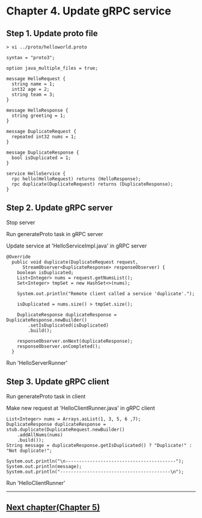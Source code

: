 # Chapter 4. Update gRPC service

## Step 1. Update proto file
```
> vi ../proto/helloworld.proto
```

```
syntax = "proto3";

option java_multiple_files = true;

message HelloRequest {
  string name = 1;
  int32 age = 2;
  string team = 3;
}

message HelloResponse {
  string greeting = 1;
}

message DuplicateRequest {
  repeated int32 nums = 1;
}

message DuplicateResponse {
  bool isDuplicated = 1;
}

service HelloService {
  rpc hello(HelloRequest) returns (HelloResponse);
  rpc duplicate(DuplicateRequest) returns (DuplicateResponse);
}
```

## Step 2. Update gRPC server
Stop server

Run generateProto task in gRPC server

Update service at 'HelloServiceImpl.java' in gRPC server

```
@Override
  public void duplicate(DuplicateRequest request,
      StreamObserver<DuplicateResponse> responseObserver) {
    boolean isDuplicated;
    List<Integer> nums = request.getNumsList();
    Set<Integer> tmpSet = new HashSet<>(nums);

    System.out.println("Remote client called a service 'duplicate'.");

    isDuplicated = nums.size() > tmpSet.size();

    DuplicateResponse duplicateResponse = DuplicateResponse.newBuilder()
        .setIsDuplicated(isDuplicated)
        .build();

    responseObserver.onNext(duplicateResponse);
    responseObserver.onCompleted();
  }
```

Run 'HelloServerRunner'

## Step 3. Update gRPC client
Run generateProto task in client

Make new request at 'HelloClientRunner.java' in gRPC client

```
List<Integer> nums = Arrays.asList(1, 3, 5, 6 ,7);
DuplicateResponse duplicateResponse = stub.duplicate(DuplicateRequest.newBuilder()
    .addAllNums(nums)
    .build());
String message = duplicateResponse.getIsDuplicated() ? "Duplicate!" : "Not duplicate!";

System.out.println("\n-----------------------------------------");
System.out.println(message);
System.out.println("-----------------------------------------\n");
```

Run 'HelloClientRunner'

---
## [Next chapter(Chapter 5)](https://git.mzcgroup.net/dabins/grpc_handson_v2/-/blob/master/5-gRPC_client_python/Chapter5.md)